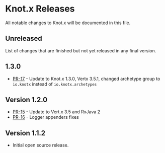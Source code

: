 # Knot.x Releases
All notable changes to Knot.x will be documented in this file.

## Unreleased
List of changes that are finished but not yet released in any final version.

## 1.3.0
 - [PR-17](https://github.com/Knotx/knotx-extension-archetype/pull/17) - Update to Knot.x 1.3.0, Vertx 3.5.1, changed archetype group to `io.knotx` instead of `io.knotx.archetypes`

## Version 1.2.0
 - [PR-15](https://github.com/Knotx/knotx-extension-archetype/pull/15) - Update to Vert.x 3.5 and RxJava 2
 - [PR-16](https://github.com/Knotx/knotx-extension-archetype/pull/16) - Logger appenders fixes

## Version 1.1.2
- Initial open source release.
